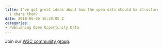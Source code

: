 ```yaml
---
title: I’ve got great ideas about how the open data should be structured, how can
  I share them?
date: 2018-06-06 16:39:00 Z
categories:
- Publishing Open Opportunity Data
---
```


Join our [W3C community group](https://www.openactive.io/w3c-community/).

